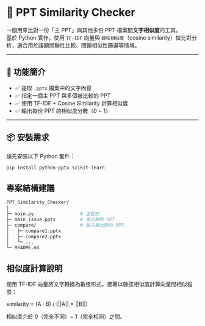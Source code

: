 # 📄 PPT Similarity Checker

一個用來比對一份「主 PPT」與其他多份 PPT 檔案間**文字相似度**的工具。  
基於 Python 實作，使用 `TF-IDF` 向量與 `餘弦相似度`（cosine similarity）做比對分析，適合用於議題關聯性比較、問題相似性篩選等情境。

---

## 🔧 功能簡介

- ✅ 提取 `.pptx` 檔案中的文字內容
- ✅ 指定一個主 PPT 與多個被比較的 PPT
- ✅ 使用 TF-IDF + Cosine Similarity 計算相似度
- ✅ 輸出每份 PPT 的相似度分數（0 ~ 1）

---

## 📦 安裝需求

請先安裝以下 Python 套件：

```bash
pip install python-pptx scikit-learn
```
## 專案結構建議
```bash
PPT_Similarity_Checker/
│
├─ main.py                 # 主程式
├─ main_issue.pptx         # 主比對的 PPT
├─ compare/                # 放入被比對的 PPT
│   ├─ compare1.pptx
│   ├─ compare2.pptx
│   └─ ...
└─ README.md
```
## 相似度計算說明
使用 TF-IDF 向量將文字轉換為數值形式，接著以餘弦相似度計算向量間相似程度：

similarity = (A · B) / (||A|| * ||B||)

相似度介於 0（完全不同）~ 1（完全相同）之間。
